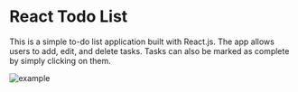 
# React Todo List

This is a simple to-do list application built with React.js. The app allows users to add, edit, and delete tasks. Tasks can also be marked as complete by simply clicking on them.


![example](https://github.com/youssefa123/todo/assets/79177105/d21f490d-4957-4a1b-a3a3-dcbcf4c539ac)
